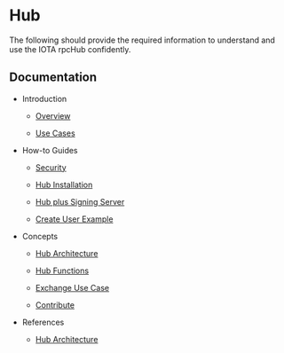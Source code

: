 
# Hub

The following should provide the required information to understand and use the IOTA rpcHub confidently.

## Documentation
- Introduction
    - [Overview](introduction/overview.md)
    
    - [Use Cases](introduction/usecases.md)
    
- How-to Guides
    - [Security](how-to-guides/security.md)
    
    - [Hub Installation](how-to-guides/simple-install.md)
       
    - [Hub plus Signing Server](how-to-guides/signing-server.md)
    
    - [Create User Example](how-to-guides/create-user.md)
    
- Concepts
    - [Hub Architecture](concepts/architecture.md)
    
    - [Hub Functions](concepts/components.md)
    
    - [Exchange Use Case](concepts/exchange-implementation.md)

    - [Contribute](concepts/contribution.md)
- References
    - [Hub Architecture](references/reference.md)
